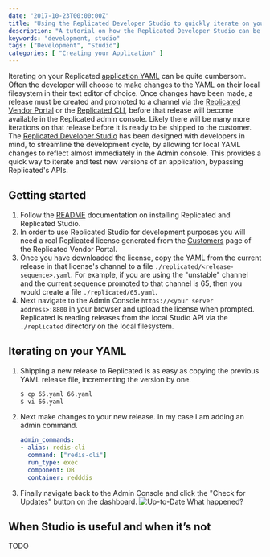 ```yaml
---
date: "2017-10-23T00:00:00Z"
title: "Using the Replicated Developer Studio to quickly iterate on your YAML"
description: "A tutorial on how the Replicated Developer Studio can be integrated into your Replicated development workflow."
keywords: "development, studio"
tags: ["Development", "Studio"]
categories: [ "Creating your Application" ]
---
```


Iterating on your Replicated [application YAML](https://help.replicated.com/docs/packaging-an-application/yaml-overview/) can be quite cumbersom. Often the developer will choose to make changes to the YAML on their local filesystem in their text editor of choice. Once changes have been made, a release must be created and promoted to a channel via the [Replicated Vendor Portal](https://vendor.replicated.com/) or the [Replicated CLI](https://github.com/replicatedhq/replicated), before that release will become available in the Replicated admin console. Likely there will be many more iterations on that release before it is ready to be shipped to the customer. The [Replicated Developer Studio](https://github.com/replicatedhq/studio) has been designed with developers in mind, to streamline the development cycle, by allowing for local YAML changes to reflect almost immediately in the Admin console. This provides a quick way to iterate and test new versions of an application, bypassing Replicated's APIs.

## Getting started

1. Follow the [README](https://github.com/replicatedhq/studio) documentation on installing Replicated and Replicated Studio.
1. In order to use Replicated Studio for development purposes you will need a real Replicated license generated from the [Customers](https://vendor.replicated.com/customers) page of the Replicated Vendor Portal.
1. Once you have downloaded the license, copy the YAML from the current release in that license's channel to a file `./replicated/<release-sequence>.yaml`. For example, if you are using the "unstable" channel and the current sequence promoted to that channel is 65, then you would create a file `./replicated/65.yaml`. 
1. Next navigate to the Admin Console `https://<your server address>:8800` in your browser and upload the license when prompted. Replicated is reading releases from the local Studio API via the `./replicated` directory on the local filesystem.

## Iterating on your YAML

1. Shipping a new release to Replicated is as easy as copying the previous YAML release file, incrementing the version by one.
   ```bash
   $ cp 65.yaml 66.yaml
   $ vi 66.yaml
   ```
1. Next make changes to your new release. In my case I am adding an admin command.
   ```yaml
   admin_commands:
   - alias: redis-cli
     command: ["redis-cli"]
     run_type: exec
     component: DB
     container: redddis
   ```
1. Finally navigate back to the Admin Console and click the "Check for Updates" button on the dashboard.
   ![Up-to-Date](using-replicated-studio-to-quickly-iterate-on-your-yaml_up-to-date.png)
   What happened?

## When Studio is useful and when it’s not

TODO

